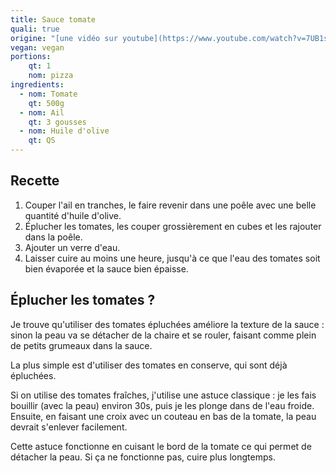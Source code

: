 ```yaml
---
title: Sauce tomate
quali: true
origine: "[une vidéo sur youtube](https://www.youtube.com/watch?v=7UB1saPQe-c&t=454s)"
vegan: vegan
portions:
    qt: 1
    nom: pizza
ingredients:
  - nom: Tomate
    qt: 500g
  - nom: Ail
    qt: 3 gousses
  - nom: Huile d'olive
    qt: QS
---
```


Recette
-------

1. Couper l'ail en tranches, le faire revenir dans une poêle avec une belle quantité d'huile d'olive.
2. Éplucher les tomates, les couper grossièrement en cubes et les rajouter dans la poêle.
3. Ajouter un verre d'eau.
4. Laisser cuire au moins une heure, jusqu'à ce que l'eau des tomates soit bien évaporée et la sauce bien épaisse.

Éplucher les tomates ?
----------------------

Je trouve qu'utiliser des tomates épluchées améliore la texture de la sauce :
sinon la peau va se détacher de la chaire et se rouler, faisant comme plein de petits grumeaux dans la sauce.

La plus simple est d'utiliser des tomates en conserve, qui sont déjà épluchées.

Si on utilise des tomates fraîches,
j'utilise une astuce classique :
je les fais bouillir (avec la peau) environ 30s,
puis je les plonge dans de l'eau froide.
Ensuite, en faisant une croix avec un couteau en bas de la tomate,
la peau devrait s'enlever facilement.

Cette astuce fonctionne en cuisant le bord de la tomate
ce qui permet de détacher la peau.
Si ça ne fonctionne pas, cuire plus longtemps.
